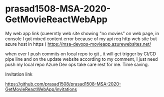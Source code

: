 # prasad1508-MSA-2020-GetMovieReactWebApp

My web app link (cueerntly web site showing "no movies" on web page, in console  I got mixed content error because of  my api req http web site but azure host in https )
https://msa-devops-movieapp.azurewebsites.net/


when ever I push commits on local repo to git , it will get trigger by CI/CD pipe line and on the update website according to my comment, I just need push my local repo Azure Dev ops take care rest for me. Time saving.

Invitation link

https://github.com/prasad1508/prasad1508-MSA-2020-GetMovieReactWebApp/invitations
